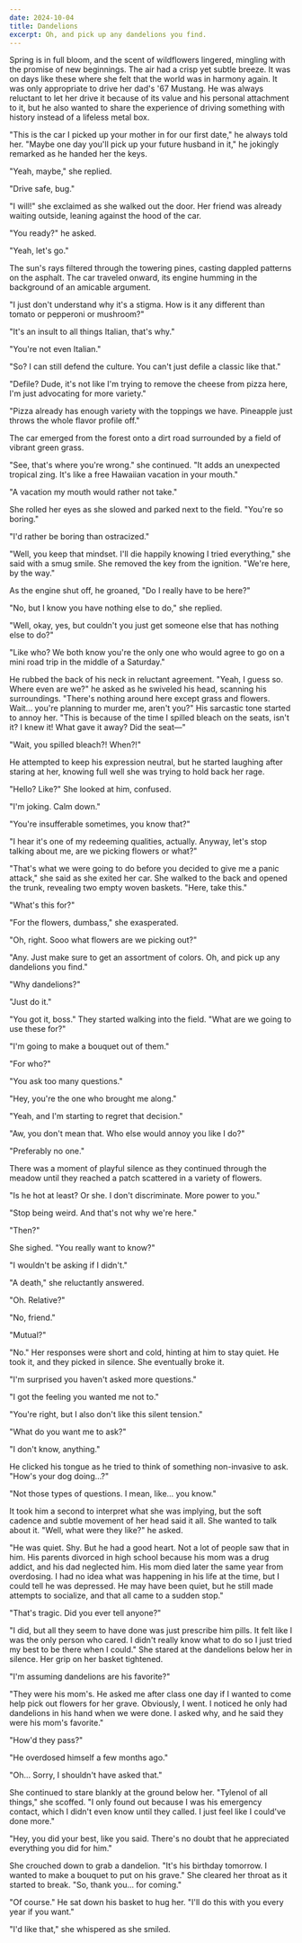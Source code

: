 ```yaml
---
date: 2024-10-04
title: Dandelions
excerpt: Oh, and pick up any dandelions you find.
---
```


Spring is in full bloom, and the scent of wildflowers lingered, mingling with the promise of new beginnings. The air had a crisp yet subtle breeze. It was on days like these where she felt that the world was in harmony again. It was only appropriate to drive her dad's '67 Mustang. He was always reluctant to let her drive it because of its value and his personal attachment to it, but he also wanted to share the experience of driving something with history instead of a lifeless metal box.

"This is the car I picked up your mother in for our first date," he always told her. "Maybe one day you'll pick up your future husband in it," he jokingly remarked as he handed her the keys.

"Yeah, maybe," she replied.

"Drive safe, bug."

"I will!" she exclaimed as she walked out the door. Her friend was already waiting outside, leaning against the hood of the car.

"You ready?" he asked.

"Yeah, let's go."

<span class="dinkus"></span>

The sun's rays filtered through the towering pines, casting dappled patterns on the asphalt. The car traveled onward, its engine humming in the background of an amicable argument.

"I just don't understand why it's a stigma. How is it any different than tomato or pepperoni or mushroom?"

"It's an insult to all things Italian, that's why."

"You're not even Italian."

"So? I can still defend the culture. You can't just defile a classic like that."

"Defile? Dude, it's not like I'm trying to remove the cheese from pizza here, I'm just advocating for more variety."

"Pizza already has enough variety with the toppings we have. Pineapple just throws the whole flavor profile off."

The car emerged from the forest onto a dirt road surrounded by a field of vibrant green grass.

"See, that's where you're wrong." she continued. "It adds an unexpected tropical zing. It's like a free Hawaiian vacation in your mouth."

"A vacation my mouth would rather not take."

She rolled her eyes as she slowed and parked next to the field. "You're so boring."

"I'd rather be boring than ostracized."

"Well, you keep that mindset. I'll die happily knowing I tried everything," she said with a smug smile. She removed the key from the ignition. "We're here, by the way."

As the engine shut off, he groaned, "Do I really have to be here?"

"No, but I know you have nothing else to do," she replied.

"Well, okay, yes, but couldn't you just get someone else that has nothing else to do?"

"Like who? We both know you're the only one who would agree to go on a mini road trip in the middle of a Saturday."

He rubbed the back of his neck in reluctant agreement. "Yeah, I guess so. Where even are we?" he asked as he swiveled his head, scanning his surroundings. "There's nothing around here except grass and flowers. Wait… you're planning to murder me, aren't you?" His sarcastic tone started to annoy her. "This is because of the time I spilled bleach on the seats, isn't it? I knew it! What gave it away? Did the seat—"

"Wait, you spilled bleach?! When?!"

He attempted to keep his expression neutral, but he started laughing after staring at her, knowing full well she was trying to hold back her rage.

"Hello? Like?" She looked at him, confused.

"I'm joking. Calm down."

"You're insufferable sometimes, you know that?"

"I hear it's one of my redeeming qualities, actually. Anyway, let's stop talking about me, are we picking flowers or what?"

"That's what we were going to do before you decided to give me a panic attack," she said as she exited her car. She walked to the back and opened the trunk, revealing two empty woven baskets. "Here, take this."

"What's this for?"

"For the flowers, dumbass," she exasperated.

"Oh, right. Sooo what flowers are we picking out?"

"Any. Just make sure to get an assortment of colors. Oh, and pick up any dandelions you find."

"Why dandelions?"

"Just do it."

"You got it, boss." They started walking into the field. "What are we going to use these for?"

"I'm going to make a bouquet out of them."

"For who?"

"You ask too many questions."

"Hey, you're the one who brought me along."

"Yeah, and I'm starting to regret that decision."

"Aw, you don't mean that. Who else would annoy you like I do?"

"Preferably no one."

There was a moment of playful silence as they continued through the meadow until they reached a patch scattered in a variety of flowers.

"Is he hot at least? Or she. I don't discriminate. More power to you."

"Stop being weird. And that's not why we're here."

"Then?"

She sighed. "You really want to know?"

"I wouldn't be asking if I didn't."

"A death," she reluctantly answered.

"Oh. Relative?"

"No, friend."

"Mutual?"

"No." Her responses were short and cold, hinting at him to stay quiet. He took it, and they picked in silence. She eventually broke it.

"I'm surprised you haven't asked more questions."

"I got the feeling you wanted me not to."

"You're right, but I also don't like this silent tension."

"What do you want me to ask?"

"I don't know, anything."

He clicked his tongue as he tried to think of something non-invasive to ask. "How's your dog doing…?"

"Not those types of questions. I mean, like… you know."

It took him a second to interpret what she was implying, but the soft cadence and subtle movement of her head said it all. She wanted to talk about it. "Well, what were they like?" he asked.

"He was quiet. Shy. But he had a good heart. Not a lot of people saw that in him. His parents divorced in high school because his mom was a drug addict, and his dad neglected him. His mom died later the same year from overdosing. I had no idea what was happening in his life at the time, but I could tell he was depressed. He may have been quiet, but he still made attempts to socialize, and that all came to a sudden stop."

"That's tragic. Did you ever tell anyone?"

"I did, but all they seem to have done was just prescribe him pills. It felt like I was the only person who cared. I didn't really know what to do so I just tried my best to be there when I could." She stared at the dandelions below her in silence. Her grip on her basket tightened.

"I'm assuming dandelions are his favorite?"

"They were his mom's. He asked me after class one day if I wanted to come help pick out flowers for her grave. Obviously, I went. I noticed he only had dandelions in his hand when we were done. I asked why, and he said they were his mom's favorite."

"How'd they pass?"

"He overdosed himself a few months ago."

"Oh… Sorry, I shouldn't have asked that."

She continued to stare blankly at the ground below her. "Tylenol of all things," she scoffed. "I only found out because I was his emergency contact, which I didn't even know until they called. I just feel like I could've done more."

"Hey, you did your best, like you said. There's no doubt that he appreciated everything you did for him."

She crouched down to grab a dandelion. "It's his birthday tomorrow. I wanted to make a bouquet to put on his grave." She cleared her throat as it started to break. "So, thank you… for coming."

"Of course." He sat down his basket to hug her. "I'll do this with you every year if you want."

"I'd like that," she whispered as she smiled.
